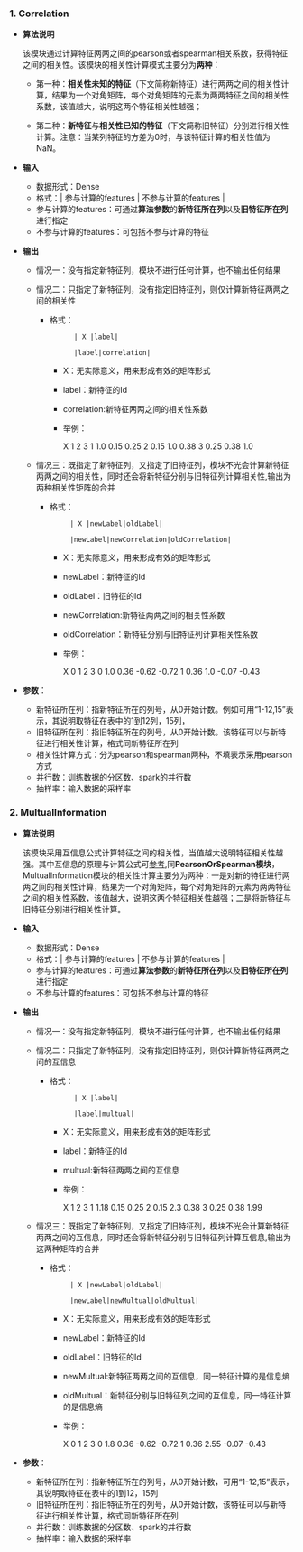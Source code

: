 

### 1. Correlation

- **算法说明**

  该模块通过计算特征两两之间的pearson或者spearman相关系数，获得特征之间的相关性。该模块的相关性计算模式主要分为**两种**：

  - 第一种：**相关性未知的特征**（下文简称新特征）进行两两之间的相关性计算，结果为一个对角矩阵，每个对角矩阵的元素为两两特征之间的相关性系数，该值越大，说明这两个特征相关性越强；

  - 第二种：**新特征**与**相关性已知的特征**（下文简称旧特征）分别进行相关性计算。注意：当某列特征的方差为0时，与该特征计算的相关性值为NaN。

- **输入**
  - 数据形式：Dense
  - 格式：| 参与计算的features | 不参与计算的features |
  - 参与计算的features：可通过**算法参数**的**新特征所在列**以及**旧特征所在列**进行指定
  - 不参与计算的features：可包括不参与计算的特征
- **输出**

  - 情况一：没有指定新特征列，模块不进行任何计算，也不输出任何结果
  - 情况二：只指定了新特征列，没有指定旧特征列，则仅计算新特征两两之间的相关性
    - 格式：
    	
    			| X |label|

    			|label|correlation|
      - X：无实际意义，用来形成有效的矩阵形式
      - label：新特征的Id
      - correlation:新特征两两之间的相关性系数
      - 举例：
        
		X 1 2 3
		1 1.0 0.15 0.25 
	  	2 0.15 1.0 0.38 
			3 0.25 0.38 1.0   


   - 情况三：既指定了新特征列，又指定了旧特征列，模块不光会计算新特征两两之间的相关性，同时还会将新特征分别与旧特征列计算相关性,输出为两种相关性矩阵的合并
     - 格式：
     	
     			| X |newLabel|oldLabel|

     			|newLabel|newCorrelation|oldCorrelation|
       - X：无实际意义，用来形成有效的矩阵形式
       - newLabel：新特征的Id
       - oldLabel：旧特征的Id
       - newCorrelation:新特征两两之间的相关性系数
       - oldCorrelation：新特征分别与旧特征列计算相关性系数
       - 举例：

            X 0 1 2 3
            0 1.0 0.36 -0.62 -0.72
            1 0.36 1.0 -0.07 -0.43

- **参数**：
  - 新特征所在列：指新特征所在的列号，从0开始计数。例如可用“1-12,15”表示，其说明取特征在表中的1到12列，15列，
  - 旧特征所在列：指旧特征所在的列号，从0开始计数。该特征可以与新特征进行相关性计算，格式同新特征所在列
  - 相关性计算方式：分为pearson和spearman两种，不填表示采用pearson方式
  - 并行数：训练数据的分区数、spark的并行数
  - 抽样率：输入数据的采样率


### 2. MultualInformation

- **算法说明**

  该模块采用互信息公式计算特征之间的相关性，当值越大说明特征相关性越强。其中互信息的原理与计算公式可[参考](https://zh.wikipedia.org/wiki/Mutual_Information),同**PearsonOrSpearman模块**，MultualInformation模块的相关性计算主要分为两种：一是对新的特征进行两两之间的相关性计算，结果为一个对角矩阵，每个对角矩阵的元素为两两特征之间的相关性系数，该值越大，说明这两个特征相关性越强；二是将新特征与旧特征分别进行相关性计算。

- **输入**
  - 数据形式：Dense
  - 格式：| 参与计算的features | 不参与计算的features |
  - 参与计算的features：可通过**算法参数**的**新特征所在列**以及**旧特征所在列**进行指定
  - 不参与计算的features：可包括不参与计算的特征
- **输出** 
	
  - 情况一：没有指定新特征列，模块不进行任何计算，也不输出任何结果
  - 情况二：只指定了新特征列，没有指定旧特征列，则仅计算新特征两两之间的互信息
    - 格式：
    	
    			| X |label|

    			|label|multual|
      - X：无实际意义，用来形成有效的矩阵形式
      - label：新特征的Id
      - multual:新特征两两之间的互信息
      - 举例：
    	
		  X 1 2 3
		  1 1.18 0.15 0.25 
		  2 0.15 2.3 0.38 
		  3 0.25 0.38 1.99   
		
   - 情况三：既指定了新特征列，又指定了旧特征列，模块不光会计算新特征两两之间的互信息，同时还会将新特征分别与旧特征列计算互信息,输出为这两种矩阵的合并
     - 格式：
		
				| X |newLabel|oldLabel|

    			|newLabel|newMultual|oldMultual|
       - X：无实际意义，用来形成有效的矩阵形式
       - newLabel：新特征的Id
       - oldLabel：旧特征的Id
       - newMultual:新特征两两之间的互信息，同一特征计算的是信息熵
       - oldMultual：新特征分别与旧特征列之间的互信息，同一特征计算的是信息熵
       - 举例：
	
	       X 0 1 2 3
	       0 1.8 0.36 -0.62 -0.72
	       1 0.36 2.55 -0.07 -0.43

- **参数**：
  - 新特征所在列：指新特征所在的列号，从0开始计数，可用“1-12,15”表示，其说明取特征在表中的1到12，15列
  - 旧特征所在列：指旧特征所在的列号，从0开始计数，该特征可以与新特征进行相关性计算，格式同新特征所在列
  - 并行数：训练数据的分区数、spark的并行数
  - 抽样率：输入数据的采样率 
